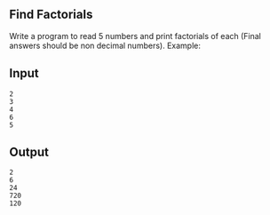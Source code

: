 ## Find Factorials

Write a program to read 5 numbers and print factorials of each (Final answers should be non decimal numbers). 
Example: 

## Input
    2 
    3 
    4 
    6 
    5 

## Output
    2 
    6 
    24 
    720 
    120